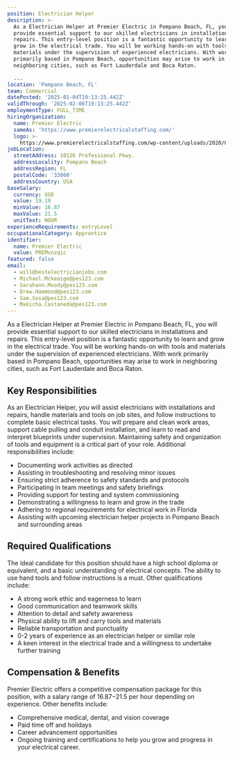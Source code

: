 ```yaml
---
position: Electrician Helper
description: >-
  As a Electrician Helper at Premier Electric in Pompano Beach, FL, you will
  provide essential support to our skilled electricians in installations and
  repairs. This entry-level position is a fantastic opportunity to learn and
  grow in the electrical trade. You will be working hands-on with tools and
  materials under the supervision of experienced electricians. With work
  primarily based in Pompano Beach, opportunities may arise to work in
  neighboring cities, such as Fort Lauderdale and Boca Raton. 

  ...
location: 'Pompano Beach, FL'
team: Commercial
datePosted: '2025-01-04T19:13:25.442Z'
validThrough: '2025-02-06T19:13:25.442Z'
employmentType: FULL_TIME
hiringOrganization:
  name: Premier Electric
  sameAs: 'https://www.premierelectricalstaffing.com/'
  logo: >-
    https://www.premierelectricalstaffing.com/wp-content/uploads/2020/05/Premier-Electrical-Staffing-logo.png
jobLocation:
  streetAddress: 10126 Professional Pkwy.
  addressLocality: Pompano Beach
  addressRegion: FL
  postalCode: '33060'
  addressCountry: USA
baseSalary:
  currency: USD
  value: 19.19
  minValue: 16.87
  maxValue: 21.5
  unitText: HOUR
experienceRequirements: entryLevel
occupationalCategory: Apprentice
identifier:
  name: Premier Electric
  value: PREMvnzqic
featured: false
email:
  - will@bestelectricianjobs.com
  - Michael.Mckeaige@pes123.com
  - Sarahann.Moody@pes123.com
  - Drew.Hammond@pes123.com
  - Sam.Sosa@pes123.com
  - Makicha.Castaneda@pes123.com
---
```




As a Electrician Helper at Premier Electric in Pompano Beach, FL, you will provide essential support to our skilled electricians in installations and repairs. This entry-level position is a fantastic opportunity to learn and grow in the electrical trade. You will be working hands-on with tools and materials under the supervision of experienced electricians. With work primarily based in Pompano Beach, opportunities may arise to work in neighboring cities, such as Fort Lauderdale and Boca Raton. 

## Key Responsibilities
As an Electrician Helper, you will assist electricians with installations and repairs, handle materials and tools on job sites, and follow instructions to complete basic electrical tasks. You will prepare and clean work areas, support cable pulling and conduit installation, and learn to read and interpret blueprints under supervision. Maintaining safety and organization of tools and equipment is a critical part of your role. Additional responsibilities include:

- Documenting work activities as directed
- Assisting in troubleshooting and resolving minor issues
- Ensuring strict adherence to safety standards and protocols
- Participating in team meetings and safety briefings
- Providing support for testing and system commissioning
- Demonstrating a willingness to learn and grow in the trade
- Adhering to regional requirements for electrical work in Florida
- Assisting with upcoming electrician helper projects in Pompano Beach and surrounding areas

## Required Qualifications
The ideal candidate for this position should have a high school diploma or equivalent, and a basic understanding of electrical concepts. The ability to use hand tools and follow instructions is a must. Other qualifications include:

- A strong work ethic and eagerness to learn
- Good communication and teamwork skills
- Attention to detail and safety awareness
- Physical ability to lift and carry tools and materials
- Reliable transportation and punctuality
- 0-2 years of experience as an electrician helper or similar role
- A keen interest in the electrical trade and a willingness to undertake further training

## Compensation & Benefits
Premier Electric offers a competitive compensation package for this position, with a salary range of $16.87-$21.5 per hour depending on experience. Other benefits include:

- Comprehensive medical, dental, and vision coverage
- Paid time off and holidays
- Career advancement opportunities
- Ongoing training and certifications to help you grow and progress in your electrical career.
